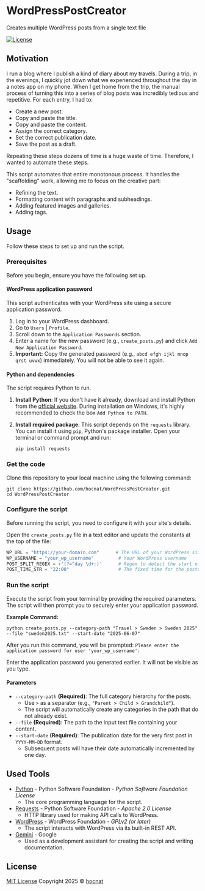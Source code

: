 # WordPressPostCreator

Creates multiple WordPress posts from a single text file

[![License](https://img.shields.io/github/license/hocnat/WordPressPostCreator)](https://github.com/hocnat/WordPressPostCreator/blob/main/LICENSE)

## Motivation

I run a blog where I publish a kind of diary about my travels. During a trip, in the evenings, I quickly jot down what we experienced throughout the day in a notes app on my phone. When I get home from the trip, the manual process of turning this into a series of blog posts was incredibly tedious and repetitive. For each entry, I had to:

* Create a new post.
* Copy and paste the title.
* Copy and paste the content.
* Assign the correct category.
* Set the correct publication date.
* Save the post as a draft.

Repeating these steps dozens of time is a huge waste of time. Therefore, I wanted to automate these steps.

This script automates that entire monotonous process. It handles the "scaffolding" work, allowing me to focus on the creative part:

* Refining the text.
* Formatting content with paragraphs and subheadings.
* Adding featured images and galleries.
* Adding tags.

## Usage

Follow these steps to set up and run the script.

### Prerequisites

Before you begin, ensure you have the following set up.

#### WordPress application password

This script authenticates with your WordPress site using a secure application password.

1.  Log in to your WordPress dashboard.
2.  Go to `Users` | `Profile`.
3.  Scroll down to the `Application Passwords` section.
4.  Enter a name for the new password (e.g., `create_posts.py`) and click `Add New Application Password`.
5.  **Important:** Copy the generated password (e.g., `abcd efgh ijkl mnop qrst uvwx`) immediately. You will not be able to see it again.

#### Python and dependencies

The script requires Python to run.

1. **Install Python**: If you don't have it already, download and install Python from the [official website](https://www.python.org/downloads/). During installation on Windows, it's highly recommended to check the box `Add Python to PATH`.

2. **Install required package**: This script depends on the `requests` library. You can install it using `pip`, Python's package installer. Open your terminal or command prompt and run:
   ```shell
   pip install requests
   ```

### Get the code

Clone this repository to your local machine using the following command:

```shell
git clone https://github.com/hocnat/WordPressPostCreator.git
cd WordPressPostCreator
```

### Configure the script

Before running the script, you need to configure it with your site's details.

Open the `create_posts.py` file in a text editor and update the constants at the top of the file:

```python
WP_URL = "https://your-domain.com"      # The URL of your WordPress site
WP_USERNAME = "your_wp_username"         # Your WordPress username
POST_SPLIT_REGEX = r'(?=^day \d+:)'      # Regex to detect the start of a new post
POST_TIME_STR = "22:00"                  # The fixed time for the posts
```

### Run the script

Execute the script from your terminal by providing the required parameters. The script will then prompt you to securely enter your application password.

**Example Command:**

```shell
python create_posts.py --category-path "Travel > Sweden > Sweden 2025" --file "sweden2025.txt" --start-date "2025-06-07"
```

After you run this command, you will be prompted:
`Please enter the application password for user 'your_wp_username':`

Enter the application password you generated earlier. It will not be visible as you type.

#### Parameters

*   `--category-path` **(Required)**: The full category hierarchy for the posts.
    *   Use `>` as a separator (e.g., `"Parent > Child > Grandchild"`).
    *   The script will automatically create any categories in the path that do not already exist.
*   `--file` **(Required)**: The path to the input text file containing your content.
*   `--start-date` **(Required)**: The publication date for the very first post in `YYYY-MM-DD` format.
    *   Subsequent posts will have their date automatically incremented by one day.

## Used Tools

* [Python](https://www.python.org/) - Python Software Foundation - *Python Software Foundation License*
  * The core programming language for the script.
* [Requests](https://requests.readthedocs.io/en/latest/) - Python Software Foundation - *Apache 2.0 License*
  * HTTP library used for making API calls to WordPress.
* [WordPress](https://wordpress.org/) - WordPress Foundation - *GPLv2 (or later)*
  * The script interacts with WordPress via its built-in REST API.
* [Gemini](https://gemini.google.com) - Google
  * Used as a development assistant for creating the script and writing documentation.

## License

[MIT License](https://github.com/hocnat/WordPressPostCreator/blob/main/LICENSE) Copyright 2025 © [hocnat](https://github.com/hocnat)